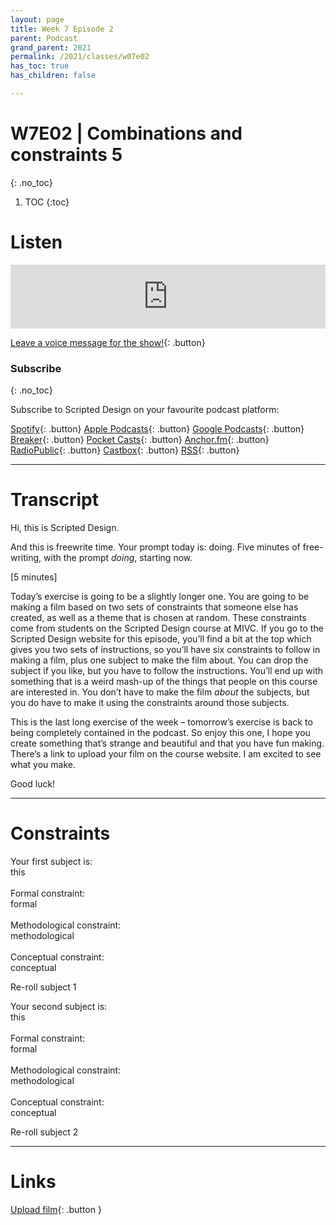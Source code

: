 ```yaml
---
layout: page
title: Week 7 Episode 2
parent: Podcast
grand_parent: 2021
permalink: /2021/classes/w07e02
has_toc: true
has_children: false

---
```


# W7E02 | Combinations and constraints 5
{: .no_toc}

1. TOC
{:toc}



# Listen

<iframe src="https://anchor.fm/scripteddesign/embed/episodes/S02-W07-E02-Scripted-Design--Week-7-Episode-2-e1alh2q" height="102px" width="100%" frameborder="0" scrolling="no"></iframe>
<br>

[Leave a voice message for the show!](https://anchor.fm/scripteddesign/message){: .button}

### Subscribe
{: .no_toc}

Subscribe to Scripted Design on your favourite podcast platform:

[Spotify](https://open.spotify.com/show/3sYD3KyPJXnIHUY2m2uFcy){: .button} [Apple Podcasts](https://podcasts.apple.com/nl/podcast/scripted-design/id1533696064?l=en){: .button} [Google Podcasts](https://www.google.com/podcasts?feed=aHR0cHM6Ly9hbmNob3IuZm0vcy8zN2QzMjZjNC9wb2RjYXN0L3Jzcw==){: .button} [Breaker](https://breaker.audio/scripted-design){: .button} [Pocket Casts](https://pca.st/h40ivs5f){: .button} [Anchor.fm](https://anchor.fm/scripteddesign){: .button} [RadioPublic](https://radiopublic.com/scripted-design-WaxpdP){: .button} [Castbox](https://castbox.fm/channel/Scripted-Design-id3371338){: .button} [RSS](https://anchor.fm/s/37d326c4/podcast/rss){: .button}

---




# Transcript

Hi, this is Scripted Design.

And this is freewrite time. Your prompt today is: doing. Five minutes of free-writing, with the prompt _doing_, starting now.

[5 minutes]

Today’s exercise is going to be a slightly longer one. You are going to be making a film based on two sets of constraints that someone else has created, as well as a theme that is chosen at random. These constraints come from students on the Scripted Design course at MIVC. If you go to the Scripted Design website for this episode, you’ll find a bit at the top which gives you two sets of instructions, so you’ll have six constraints to follow in making a film, plus one subject to make the film about. You can drop the subject if you like, but you have to follow the instructions. You’ll end up with something that is a weird mash-up of the things that people on this course are interested in. You don’t have to make the film _about_ the subjects, but you do have to make it using the constraints around those subjects.

This is the last long exercise of the week – tomorrow’s exercise is back to being completely contained in the podcast. So enjoy this one, I hope you create something that’s strange and beautiful and that you have fun making. There’s a link to upload your film on the course website. I am excited to see what you make.

Good luck!

---

# Constraints


<p class="centred">Your first subject is:<br>
<span id="s1" class="emphasis">this</span>
<br><br>
Formal constraint:<br>
<span id="f1" class="emphasis">formal</span><br><br>
Methodological constraint:<br>
<span id="m1" class="emphasis">methodological</span><br><br>
Conceptual constraint:<br>
<span id="c1" class="emphasis">conceptual</span>
</p>

<a onclick="newConstraint1()" class="button">Re-roll subject 1</a>

<p class="centred">Your second subject is:<br>
<span id="s2" class="emphasis">this</span>
<br><br>
Formal constraint:<br>
<span id="f2" class="emphasis">formal</span><br><br>
Methodological constraint:<br>
<span id="m2" class="emphasis">methodological</span><br><br>
Conceptual constraint:<br>
<span id="c2" class="emphasis">conceptual</span>
</p>

<a onclick="newConstraint2()" class="button">Re-roll subject 2</a>



<script type="text/javascript">
var subject = ["laser","Scotland ","precarious","buildings in decay ","a fight","relaxation","lighters","concerts","morning habits","nature","mice"];
var formal = ["tunnelvision, flickering","each unique shot should be very contrasting in colours and patterns from the other: warm/cold, wet/dry","non linear time-line chronology","quite static with some irregularities ","make it sad","use nature","fast","use your own concert footage.","use only internet found footage","things with organic shapes, shoot things with different textures, organic patters","sight is less clear"];
var methodological = ["jump cut between different scenes","should not clearly see what you're looking at","childish point of view","use existing footage, after having selected don't add new things later on","edit it chaotically","make it slow, use long shots","short","give the film an unexpected order for yourself","make it like a tv commercial","film outside, shoot things with green colour, shoot like we feel small - close up, film slowly, have a lot of pauses","shots must be low to the ground"];
var conceptual = ["make it tense + make it sharp","mystical","make it unserious and workhaolic","dusty ","make it end well, say sorry","make it calm and peacefull","different lights","sing along. dance along. ","family drama","make it green, make it dreamy","always on edge"];

  function newConstraint1(){
    var a  = Math.floor(Math.random()*subject.length);
    var s1_ = subject[a];
    var f1_ = formal[a];
    var m1_ = methodological[a];
    var c1_ = conceptual[a];
    document.getElementById('s1').innerHTML = s1_;
    document.getElementById('f1').innerHTML = f1_;
    document.getElementById('m1').innerHTML = m1_;
    document.getElementById('c1').innerHTML = c1_;
  }
function newConstraint2(){
    var b  = Math.floor(Math.random()*subject.length);
    var s2_ = subject[b];
    var f2_ = formal[b];
    var m2_ = methodological[b];
    var c2_ = conceptual[b];
    document.getElementById('s2').innerHTML = s2_;
    document.getElementById('f2').innerHTML = f2_;
    document.getElementById('m2').innerHTML = m2_;
    document.getElementById('c2').innerHTML = c2_;
  }
function newConstraints() {
  newConstraint1();
  newConstraint2();
}
newConstraints();
</script>

---


# Links


[Upload film](https://forms.gle/VxVFfbS3fDZTeZGp6){: .button }
